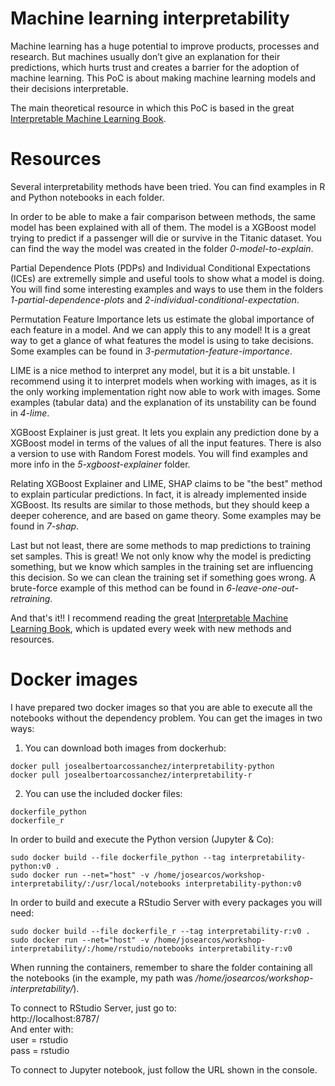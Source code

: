 # Machine learning interpretability

Machine learning has a huge potential to improve products, processes and research. But machines usually don’t give an explanation for their predictions, which hurts trust and creates a barrier for the adoption of machine learning. This PoC is about making machine learning models and their decisions interpretable.

The main theoretical resource in which this PoC is based in the great [Interpretable Machine Learning Book](https://christophm.github.io/interpretable-ml-book/).


# Resources

Several interpretability methods have been tried. You can find examples in R and Python notebooks in each folder.

In order to be able to make a fair comparison between methods, the same model has been explained with all of them. The model is a XGBoost model trying to predict if a passenger will die or survive in the Titanic dataset. You can find the way the model was created in the folder *0-model-to-explain*.

Partial Dependence Plots (PDPs) and Individual Conditional Expectations (ICEs) are extremelly simple and useful tools to show what a model is doing. You will find some interesting examples and ways to use them in the folders *1-partial-dependence-plots* and *2-individual-conditional-expectation*.

Permutation Feature Importance lets us estimate the global importance of each feature in a model. And we can apply this to any model! It is a great way to get a glance of what features the model is using to take decisions. Some examples can be found in *3-permutation-feature-importance*.

LIME is a nice method to interpret any model, but it is a bit unstable. I recommend using it to interpret models when working with images, as it is the only working implementation right now able to work with images. Some examples (tabular data) and the explanation of its unstability can be found in *4-lime*.

XGBoost Explainer is just great. It lets you explain any prediction done by a XGBoost model in terms of the values of all the input features. There is also a version to use with Random Forest models. You will find examples and more info in the *5-xgboost-explainer* folder.

Relating XGBoost Explainer and LIME, SHAP claims to be "the best" method to explain particular predictions. In fact, it is already implemented inside XGBoost. Its results are similar to those methods, but they should keep a deeper coherence, and are based on game theory. Some examples may be found in *7-shap*.

Last but not least, there are some methods to map predictions to training set samples. This is great! We not only know why the model is predicting something, but we know which samples in the training set are influencing this decision. So we can clean the training set if something goes wrong. A brute-force example of this method can be found in *6-leave-one-out-retraining*.

And that's it!! I recommend reading the great [Interpretable Machine Learning Book](https://christophm.github.io/interpretable-ml-book/), which is updated every week with new methods and resources.


# Docker images

I have prepared two docker images so that you are able to execute all the notebooks without the dependency problem. You can get the images in two ways:

1. You can download both images from dockerhub:

```
docker pull josealbertoarcossanchez/interpretability-python   
docker pull josealbertoarcossanchez/interpretability-r   
```

2. You can use the included docker files:

```
dockerfile_python
dockerfile_r
```

In order to build and execute the Python version (Jupyter & Co):

```
sudo docker build --file dockerfile_python --tag interpretability-python:v0 .   
sudo docker run --net="host" -v /home/josearcos/workshop-interpretability/:/usr/local/notebooks interpretability-python:v0   
```

In order to build and execute a RStudio Server with every packages you will need:

```
sudo docker build --file dockerfile_r --tag interpretability-r:v0 .   
sudo docker run --net="host" -v /home/josearcos/workshop-interpretability/:/home/rstudio/notebooks interpretability-r:v0   
```

When running the containers, remember to share the folder containing all the notebooks (in the example, my path was */home/josearcos/workshop-interpretability/*).

To connect to RStudio Server, just go to:   
http://localhost:8787/   
And enter with:   
user = rstudio   
pass = rstudio  

To connect to Jupyter notebook, just follow the URL shown in the console.
